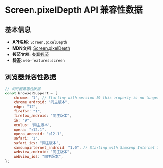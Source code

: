 # Screen.pixelDepth API 兼容性数据

## 基本信息

- **API名称**: `Screen.pixelDepth`
- **MDN文档**: [Screen.pixelDepth](https://developer.mozilla.org/docs/Web/API/Screen/pixelDepth)
- **规范文档**: [查看规范](https://drafts.csswg.org/cssom-view/#dom-screen-pixeldepth)
- **标签**: `web-features:screen`

## 浏览器兼容性数据

```javascript
// 浏览器兼容性数据
const browserSupport = {
    chrome: "1", // Starting with version 59 this property is no longer required to always return 24.,
    chrome_android: "同主版本",
    edge: "12",
    firefox: "1",
    firefox_android: "同主版本",
    ie: "9",
    oculus: "同主版本",
    opera: "≤12.1",
    opera_android: "≤12.1",
    safari: "1",
    safari_ios: "同主版本",
    samsunginternet_android: "1.0", // Starting with Samsung Internet 7.0 this property is no longer required to always return 24.,
    webview_android: "同主版本",
    webview_ios: "同主版本",
};

```


